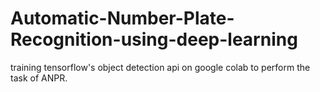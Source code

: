 # Automatic-Number-Plate-Recognition-using-deep-learning
training tensorflow's object detection api on google colab to perform the task of ANPR.
